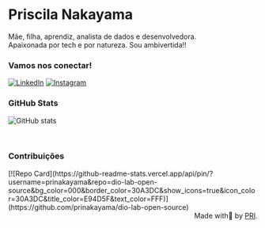 
<h1>
    <span>Priscila Nakayama</span>
</h1>

<p align="justify">Mãe, filha, aprendiz, analista de dados e desenvolvedora. 
<br>
 Apaixonada por tech e por natureza. Sou ambivertida!! </p>

<h3 align="left">Vamos nos conectar! </h3>

[![LinkedIn](https://img.shields.io/badge/-LinkedIn-000?style=for-the-badge&logo=linkedin&logoColor=0E76A8)](https://www.linkedin.com/in/priscila-nakayama/)
[![Instagram](https://img.shields.io/badge/-Instagram-000?style=for-the-badge&logo=instagram&logoColor=instagram)](https://www.instagram.com/itspriscilv/)


<h3 align="left">GitHub Stats</h3>

![GitHub stats](https://github-readme-stats-git-masterrstaa-rickstaa.vercel.app/api?username=prinakayama&hide_title=true&show_icons=true&include_all_commits=false&count_private=true&line_height=25&hide=issues&bg_color=000&title_color=FF00F6&text_color=FFF&border_radius=3&border_color=36123c&icon_color=FF00F6&theme=jolly)
<!--[![Most Used Languages](https://github-readme-stats-git-masterrstaa-rickstaa.vercel.app/api/top-langs/?username=prinakayama&line_height=10&card_width=290&layout=compact&hide_title=false&count_private=true&langs_count=4&show_icons=true&title_color=FF00F6&hide=html,css&bg_color=000&text_color=8B8B8B&border_radius=3&border_color=561760&count_private=true)](https://github.com/elidianaandrade/github-readme-stats)-->
<br>

<h3 align="left"> Contribuições </h3>
[![Repo Card](https://github-readme-stats.vercel.app/api/pin/?username=prinakayama&repo=dio-lab-open-source&bg_color=000&border_color=30A3DC&show_icons=true&icon_color=30A3DC&title_color=E94D5F&text_color=FFF)](https://github.com/prinakayama/dio-lab-open-source)
 
  <div align="right">Made with💟 by <a href="https://github.com/prinakayama">PRI</a>.</div>

</details>
